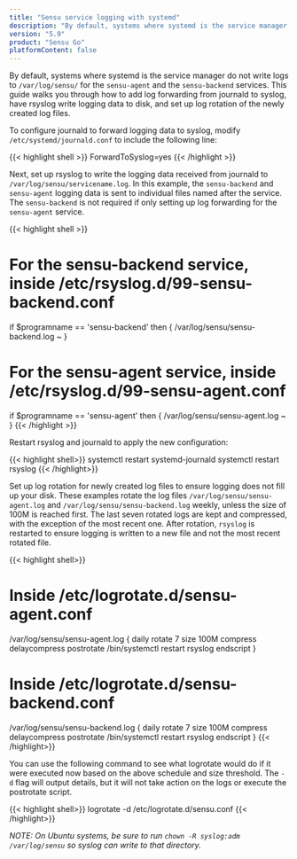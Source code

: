 ```yaml
---
title: "Sensu service logging with systemd"
description: "By default, systems where systemd is the service manager do not write logs to /var/log/sensu/. This guide walks you through how to add log forwarding from journald to syslog, have rsyslog write logging data to disk, and set up log rotation of the newly created log files."
version: "5.9"
product: "Sensu Go"
platformContent: false
---
```


By default, systems where systemd is the service manager do not write logs to `/var/log/sensu/` for the `sensu-agent` and the `sensu-backend` services. This guide walks you through how to add log forwarding from journald to syslog, have rsyslog write logging data to disk, and set up log rotation of the newly created log files.

To configure journald to forward logging data to syslog, modify `/etc/systemd/journald.conf` to include the following line:

{{< highlight shell >}}
ForwardToSyslog=yes
{{< /highlight >}}

Next, set up rsyslog to write the logging data received from journald to `/var/log/sensu/servicename.log`. In this example, the `sensu-backend` and `sensu-agent` logging data is sent to individual files named after the service. The `sensu-backend` is not required if only setting up log forwarding for the `sensu-agent` service.

{{< highlight shell >}}
# For the sensu-backend service, inside /etc/rsyslog.d/99-sensu-backend.conf
if $programname == 'sensu-backend' then {
        /var/log/sensu/sensu-backend.log
        ~
}

# For the sensu-agent service, inside /etc/rsyslog.d/99-sensu-agent.conf
if $programname == 'sensu-agent' then {
        /var/log/sensu/sensu-agent.log
        ~
}
{{< /highlight >}}

Restart rsyslog and journald to apply the new configuration:

{{< highlight shell>}}
systemctl restart systemd-journald
systemctl restart rsyslog
{{< /highlight>}}

Set up log rotation for newly created log files to ensure logging does not fill up your disk. These examples rotate the log files `/var/log/sensu/sensu-agent.log` and `/var/log/sensu/sensu-backend.log` weekly, unless the size of 100M is reached first. The last seven rotated logs are kept and compressed, with the exception of the most recent one. After rotation, `rsyslog` is restarted to ensure logging is written to a new file and not the most recent rotated file.

{{< highlight shell>}}
# Inside /etc/logrotate.d/sensu-agent.conf
/var/log/sensu/sensu-agent.log {
    daily
    rotate 7
    size 100M
    compress
    delaycompress
    postrotate
      /bin/systemctl restart rsyslog
    endscript
}

# Inside /etc/logrotate.d/sensu-backend.conf
/var/log/sensu/sensu-backend.log {
    daily
    rotate 7
    size 100M
    compress
    delaycompress
    postrotate
      /bin/systemctl restart rsyslog
    endscript
}
{{< /highlight>}}

You can use the following command to see what logrotate would do if it were executed now based on the above schedule and size threshold. The `-d` flag will output details, but it will not take action on the logs or execute the postrotate script.

{{< highlight shell>}}
logrotate -d /etc/logrotate.d/sensu.conf
{{< /highlight>}}

_NOTE: On Ubuntu systems, be sure to run `chown -R syslog:adm /var/log/sensu` so syslog can write to that directory._